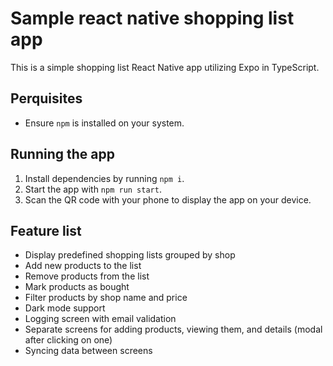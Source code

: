 # Sample react native shopping list app

This is a simple shopping list React Native app utilizing Expo in TypeScript.

## Perquisites

- Ensure `npm` is installed on your system.

## Running the app

1. Install dependencies by running `npm i`.
2. Start the app with `npm run start`.
3. Scan the QR code with your phone to display the app on your device.

## Feature list

- Display predefined shopping lists grouped by shop
- Add new products to the list
- Remove products from the list
- Mark products as bought
- Filter products by shop name and price
- Dark mode support
- Logging screen with email validation
- Separate screens for adding products, viewing them, and details (modal after clicking on one)
- Syncing data between screens

